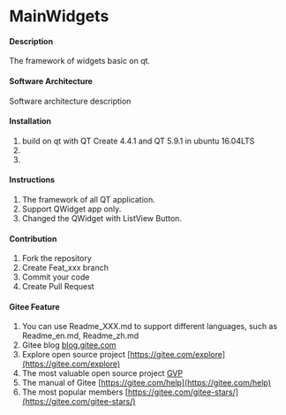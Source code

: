 # MainWidgets

#### Description
The framework of widgets basic on qt.

#### Software Architecture
Software architecture description

#### Installation

1. build on qt with QT Create 4.4.1 and QT 5.9.1 in ubuntu 16.04LTS
2.  
3.  

#### Instructions

1.  The framework of all QT application.
2.  Support QWidget app only.
3.  Changed the QWidget with ListView Button.

#### Contribution

1.  Fork the repository
2.  Create Feat_xxx branch
3.  Commit your code
4.  Create Pull Request


#### Gitee Feature

1.  You can use Readme\_XXX.md to support different languages, such as Readme\_en.md, Readme\_zh.md
2.  Gitee blog [blog.gitee.com](https://blog.gitee.com)
3.  Explore open source project [https://gitee.com/explore](https://gitee.com/explore)
4.  The most valuable open source project [GVP](https://gitee.com/gvp)
5.  The manual of Gitee [https://gitee.com/help](https://gitee.com/help)
6.  The most popular members  [https://gitee.com/gitee-stars/](https://gitee.com/gitee-stars/)
